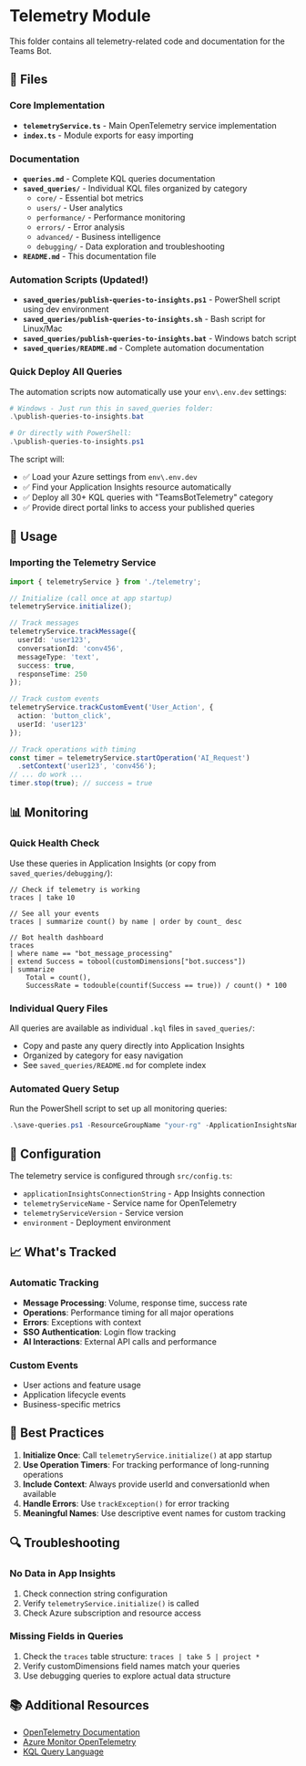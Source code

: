 # Telemetry Module

This folder contains all telemetry-related code and documentation for the Teams Bot.

## 📁 Files

### Core Implementation
- **`telemetryService.ts`** - Main OpenTelemetry service implementation
- **`index.ts`** - Module exports for easy importing

### Documentation
- **`queries.md`** - Complete KQL queries documentation
- **`saved_queries/`** - Individual KQL files organized by category
  - `core/` - Essential bot metrics
  - `users/` - User analytics
  - `performance/` - Performance monitoring
  - `errors/` - Error analysis
  - `advanced/` - Business intelligence
  - `debugging/` - Data exploration and troubleshooting
- **`README.md`** - This documentation file

### Automation Scripts (Updated!)
- **`saved_queries/publish-queries-to-insights.ps1`** - PowerShell script using dev environment
- **`saved_queries/publish-queries-to-insights.sh`** - Bash script for Linux/Mac  
- **`saved_queries/publish-queries-to-insights.bat`** - Windows batch script
- **`saved_queries/README.md`** - Complete automation documentation

### Quick Deploy All Queries
The automation scripts now automatically use your `env\.env.dev` settings:

```powershell
# Windows - Just run this in saved_queries folder:
.\publish-queries-to-insights.bat

# Or directly with PowerShell:
.\publish-queries-to-insights.ps1
```

The script will:
- ✅ Load your Azure settings from `env\.env.dev`
- ✅ Find your Application Insights resource automatically  
- ✅ Deploy all 30+ KQL queries with "TeamsBotTelemetry" category
- ✅ Provide direct portal links to access your published queries

## 🚀 Usage

### Importing the Telemetry Service
```typescript
import { telemetryService } from './telemetry';

// Initialize (call once at app startup)
telemetryService.initialize();

// Track messages
telemetryService.trackMessage({
  userId: 'user123',
  conversationId: 'conv456',
  messageType: 'text',
  success: true,
  responseTime: 250
});

// Track custom events
telemetryService.trackCustomEvent('User_Action', {
  action: 'button_click',
  userId: 'user123'
});

// Track operations with timing
const timer = telemetryService.startOperation('AI_Request')
  .setContext('user123', 'conv456');
// ... do work ...
timer.stop(true); // success = true
```

## 📊 Monitoring

### Quick Health Check
Use these queries in Application Insights (or copy from `saved_queries/debugging/`):

```kql
// Check if telemetry is working
traces | take 10

// See all your events
traces | summarize count() by name | order by count_ desc

// Bot health dashboard
traces
| where name == "bot_message_processing"
| extend Success = tobool(customDimensions["bot.success"])
| summarize 
    Total = count(),
    SuccessRate = todouble(countif(Success == true)) / count() * 100
```

### Individual Query Files
All queries are available as individual `.kql` files in `saved_queries/`:
- Copy and paste any query directly into Application Insights
- Organized by category for easy navigation
- See `saved_queries/README.md` for complete index

### Automated Query Setup
Run the PowerShell script to set up all monitoring queries:
```powershell
.\save-queries.ps1 -ResourceGroupName "your-rg" -ApplicationInsightsName "your-app-insights" -SubscriptionId "your-subscription"
```

## 🔧 Configuration

The telemetry service is configured through `src/config.ts`:
- `applicationInsightsConnectionString` - App Insights connection
- `telemetryServiceName` - Service name for OpenTelemetry
- `telemetryServiceVersion` - Service version
- `environment` - Deployment environment

## 📈 What's Tracked

### Automatic Tracking
- **Message Processing**: Volume, response time, success rate
- **Operations**: Performance timing for all major operations
- **Errors**: Exceptions with context
- **SSO Authentication**: Login flow tracking
- **AI Interactions**: External API calls and performance

### Custom Events
- User actions and feature usage
- Application lifecycle events
- Business-specific metrics

## 🎯 Best Practices

1. **Initialize Once**: Call `telemetryService.initialize()` at app startup
2. **Use Operation Timers**: For tracking performance of long-running operations
3. **Include Context**: Always provide userId and conversationId when available
4. **Handle Errors**: Use `trackException()` for error tracking
5. **Meaningful Names**: Use descriptive event names for custom tracking

## 🔍 Troubleshooting

### No Data in App Insights
1. Check connection string configuration
2. Verify `telemetryService.initialize()` is called
3. Check Azure subscription and resource access

### Missing Fields in Queries
1. Check the `traces` table structure: `traces | take 5 | project *`
2. Verify customDimensions field names match your queries
3. Use debugging queries to explore actual data structure

## 📚 Additional Resources

- [OpenTelemetry Documentation](https://opentelemetry.io/docs/)
- [Azure Monitor OpenTelemetry](https://docs.microsoft.com/en-us/azure/azure-monitor/app/opentelemetry-overview)
- [KQL Query Language](https://docs.microsoft.com/en-us/azure/data-explorer/kusto/query/)
